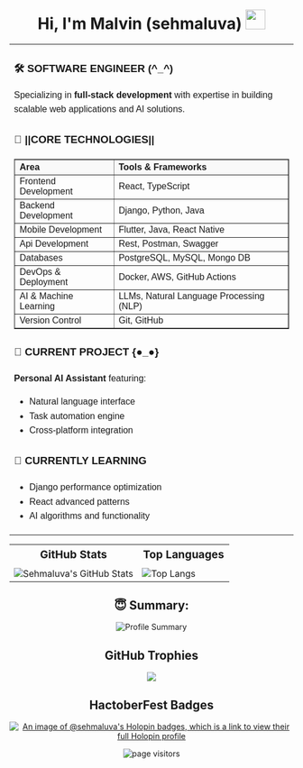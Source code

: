 <h1 align="center">Hi, I'm Malvin (sehmaluva) <img src="https://media.giphy.com/media/hvRJCLFzcasrR4ia7z/giphy.gif" width="35px"></h1>

<table border="0" width="100%" cellpadding="10" align="center">
  <tr>
    <td valign="top" width="50%" style="font-family: Arial, sans-serif; line-height: 1.6;">
      

### 🛠️ SOFTWARE ENGINEER (^_^)
  <p>
    Specializing in <strong>full-stack development</strong> with expertise in building scalable web applications and AI solutions.
  </p>
  
###  🧰 ||CORE TECHNOLOGIES||
<table border="1" cellpadding="8" cellspacing="0" style="border-collapse: collapse; font-family: Arial, sans-serif; width: 100%;">
  <thead style="background-color: #f9f9f9;">
    <tr>
      <th align="left">Area</th>
      <th align="left">Tools & Frameworks</th>
    </tr>
  </thead>
  <tbody>
    <tr>
      <td>Frontend Development</td>
      <td>React, TypeScript</td>
    </tr>
    <tr>
      <td>Backend Development</td>
      <td>Django, Python, Java</td>
    </tr>
    <tr>
      <td>Mobile Development</td>
      <td>Flutter, Java, React Native</td>
    </tr>
    <tr>
      <td>Api Development</td>
      <td>Rest, Postman, Swagger</td>
    </tr>
    <tr>
      <td>Databases</td>
      <td>PostgreSQL, MySQL, Mongo DB</td>
    </tr>
    <tr>
      <td>DevOps & Deployment</td>
      <td>Docker, AWS, GitHub Actions</td>
    </tr>
    <tr>
      <td>AI & Machine Learning</td>
      <td>LLMs, Natural Language Processing (NLP)</td>
    </tr>
    <tr>
      <td>Version Control</td>
      <td>Git, GitHub</td>
    </tr>
  </tbody>
</table>



  ### 🧠 CURRENT PROJECT  {●_●}
  <p><strong>Personal AI Assistant</strong> featuring:</p>
  <ul>
    <li>Natural language interface</li>
    <li>Task automation engine</li>
    <li>Cross-platform integration</li>
  </ul>

  ### 🥬 CURRENTLY LEARNING 
  <ul>
    <li>Django performance optimization</li>
    <li>React advanced patterns</li>
    <li>AI algorithms and functionality</li>
  </ul>

</td>
  </tr>
</table>

<div align="center">
  <table border="0">
    <tr>
      <th style="font-size: 1.2em; padding-bottom: 10px;">GitHub Stats </th>
      <th style="font-size: 1.2em; padding-bottom: 10px;">Top Languages </th>
    </tr>
    <tr>
      <!-- GitHub Stats -->
      <td>
        <img src="https://github-readme-stats.vercel.app/api?username=sehmaluva&show_icons=true&theme=algolia" alt="Sehmaluva's GitHub Stats">
      </td>
      <!-- Top Languages -->
      <td>
        <img src="https://github-readme-stats.vercel.app/api/top-langs/?username=sehmaluva&layout=compact&theme=algolia" alt="Top Langs">
      </td>
    </tr>
  </table>
  
  ## 😇 Summary:
  
  ![Profile Summary](https://github-profile-summary-cards.vercel.app/api/cards/profile-details?username=sehmaluva&theme=algolia)

## GitHub Trophies

   ![](https://github-profile-trophy.vercel.app/?username=sehmaluva&theme=dracula&no-frame=false&no-bg=true&margin-w=4)
   
## HactoberFest Badges

[![An image of @sehmaluva's Holopin badges, which is a link to view their full Holopin profile](https://holopin.me/sehmaluva)](https://holopin.io/@sehmaluva)
   
  <p align="center">
    <img src="https://komarev.com/ghpvc/?username=sehmaluva&label=Vashanyi&color=000080" alt="page visitors" />
  </p>
</div>



<!---
sehmaluva/sehmaluva is a ✨ special ✨ repository because its `README.md` (this file) appears on your GitHub profile.
You can click the Preview link to take a look at your changes.
--->
